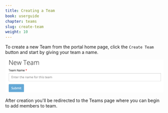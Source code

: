 ```yaml
---
title: Creating a Team
book: userguide
chapter: teams
slug: create-team
weight: 10
---
```

To create a new Team from the portal home page, click the ```Create Team``` button and start by giving your team a name. 

![](/assets/img/userguide/userguide-team-create.png)

After creation you'll be redirected to the Teams page where you can begin to add members to team.